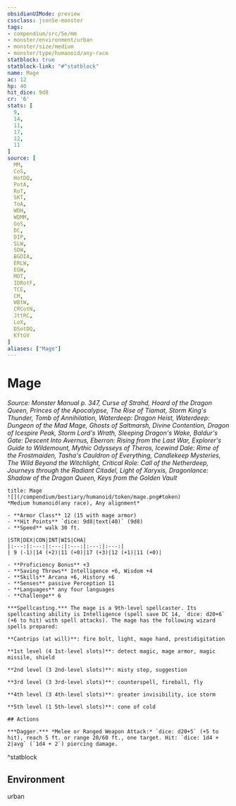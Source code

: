 ```yaml
---
obsidianUIMode: preview
cssclass: json5e-monster
tags:
- compendium/src/5e/mm
- monster/environment/urban
- monster/size/medium
- monster/type/humanoid/any-race
statblock: true
statblock-link: "#^statblock"
name: Mage
ac: 12
hp: 40
hit_dice: 9d8
cr: '6'
stats: [
  9,
  14,
  11,
  17,
  12,
  11
]
source: [
  MM,
  CoS,
  HotDQ,
  PotA,
  RoT,
  SKT,
  ToA,
  WDH,
  WDMM,
  GoS,
  DC,
  DIP,
  SLW,
  SDW,
  BGDIA,
  ERLW,
  EGW,
  MOT,
  IDRotF,
  TCE,
  CM,
  WBtW,
  CRCotN,
  JttRC,
  LoX,
  DSotDQ,
  KftGV
]
aliases: ["Mage"]
---
```

# Mage
*Source: Monster Manual p. 347, Curse of Strahd, Hoard of the Dragon Queen, Princes of the Apocalypse, The Rise of Tiamat, Storm King's Thunder, Tomb of Annihilation, Waterdeep: Dragon Heist, Waterdeep: Dungeon of the Mad Mage, Ghosts of Saltmarsh, Divine Contention, Dragon of Icespire Peak, Storm Lord's Wrath, Sleeping Dragon's Wake, Baldur's Gate: Descent Into Avernus, Eberron: Rising from the Last War, Explorer's Guide to Wildemount, Mythic Odysseys of Theros, Icewind Dale: Rime of the Frostmaiden, Tasha's Cauldron of Everything, Candlekeep Mysteries, The Wild Beyond the Witchlight, Critical Role: Call of the Netherdeep, Journeys through the Radiant Citadel, Light of Xaryxis, Dragonlance: Shadow of the Dragon Queen, Keys from the Golden Vault*  

```ad-statblock
title: Mage
![](/compendium/bestiary/humanoid/token/mage.png#token)
*Medium humanoid(any race), Any alignment*

- **Armor Class** 12 (15 with mage armor)
- **Hit Points** `dice: 9d8|text(40)` (9d8) 
- **Speed** walk 30 ft.

|STR|DEX|CON|INT|WIS|CHA|
|:---:|:---:|:---:|:---:|:---:|:---:|
| 9 (-1)|14 (+2)|11 (+0)|17 (+3)|12 (+1)|11 (+0)|

- **Proficiency Bonus** +3
- **Saving Throws** Intelligence +6, Wisdom +4
- **Skills** Arcana +6, History +6
- **Senses** passive Perception 11
- **Languages** any four languages
- **Challenge** 6

***Spellcasting.*** The mage is a 9th-level spellcaster. Its spellcasting ability is Intelligence (spell save DC 14, `dice: d20+6` (+6 to hit) with spell attacks). The mage has the following wizard spells prepared:

**Cantrips (at will)**: fire bolt, light, mage hand, prestidigitation

**1st level (4 1st-level slots)**: detect magic, mage armor, magic missile, shield

**2nd level (3 2nd-level slots)**: misty step, suggestion

**3rd level (3 3rd-level slots)**: counterspell, fireball, fly

**4th level (3 4th-level slots)**: greater invisibility, ice storm

**5th level (1 5th-level slots)**: cone of cold

## Actions

***Dagger.*** *Melee or Ranged Weapon Attack:* `dice: d20+5` (+5 to hit), reach 5 ft. or range 20/60 ft., one target. Hit: `dice: 1d4 + 2|avg` (`1d4 + 2`) piercing damage.
```
^statblock

## Environment

urban